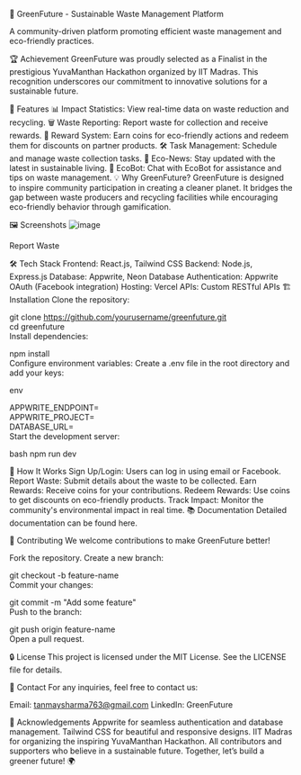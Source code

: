 🌱 GreenFuture - Sustainable Waste Management Platform

A community-driven platform promoting efficient waste management and eco-friendly practices.

🏆 Achievement
GreenFuture was proudly selected as a Finalist in the prestigious YuvaManthan Hackathon organized by IIT Madras. This recognition underscores our commitment to innovative solutions for a sustainable future.

🚀 Features
📊 Impact Statistics: View real-time data on waste reduction and recycling.
🗑️ Waste Reporting: Report waste for collection and receive rewards.
🎁 Reward System: Earn coins for eco-friendly actions and redeem them for discounts on partner products.
🛠️ Task Management: Schedule and manage waste collection tasks.
📰 Eco-News: Stay updated with the latest in sustainable living.
🤖 EcoBot: Chat with EcoBot for assistance and tips on waste management.
💡 Why GreenFuture?
GreenFuture is designed to inspire community participation in creating a cleaner planet. It bridges the gap between waste producers and recycling facilities while encouraging eco-friendly behavior through gamification.

🖼️ Screenshots
![image](https://github.com/user-attachments/assets/87d5d369-6568-4da5-9a20-15a5ed71e910)


Report Waste

🛠️ Tech Stack
Frontend: React.js, Tailwind CSS
Backend: Node.js, Express.js
Database: Appwrite, Neon Database
Authentication: Appwrite OAuth (Facebook integration)
Hosting: Vercel
APIs: Custom RESTful APIs
🏗️ Installation
Clone the repository:


git clone https://github.com/yourusername/greenfuture.git  
cd greenfuture  
Install dependencies:


npm install  
Configure environment variables:
Create a .env file in the root directory and add your keys:

env

APPWRITE_ENDPOINT=<your-appwrite-endpoint>  
APPWRITE_PROJECT=<your-project-id>  
DATABASE_URL=<your-database-url>  
Start the development server:

bash
npm run dev  

🌟 How It Works
Sign Up/Login: Users can log in using email or Facebook.
Report Waste: Submit details about the waste to be collected.
Earn Rewards: Receive coins for your contributions.
Redeem Rewards: Use coins to get discounts on eco-friendly products.
Track Impact: Monitor the community's environmental impact in real time.
📚 Documentation
Detailed documentation can be found here.

🤝 Contributing
We welcome contributions to make GreenFuture better!

Fork the repository.
Create a new branch:


git checkout -b feature-name  
Commit your changes:


git commit -m "Add some feature"  
Push to the branch:


git push origin feature-name  
Open a pull request.

🔒 License
This project is licensed under the MIT License. See the LICENSE file for details.

📧 Contact
For any inquiries, feel free to contact us:

Email: tanmaysharma763@gmail.com
LinkedIn: GreenFuture

🙌 Acknowledgements
Appwrite for seamless authentication and database management.
Tailwind CSS for beautiful and responsive designs.
IIT Madras for organizing the inspiring YuvaManthan Hackathon.
All contributors and supporters who believe in a sustainable future.
Together, let’s build a greener future! 🌍
